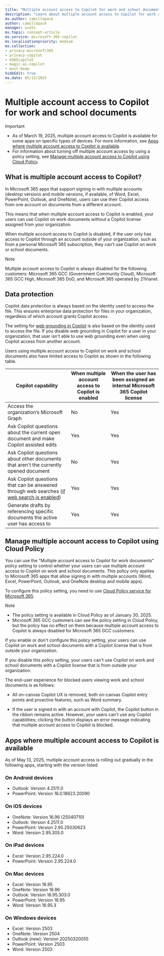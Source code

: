 ```yaml
---
title: "Multiple account access to Copilot for work and school documents"
description: "Learn about multiple account access to Copilot for work and school documents."
ms.author: camillepack
author: camillepack
manager: scotv
ms.topic: concept-article
ms.service: microsoft-365-copilot
ms.localizationpriority: medium
ms.collection: 
- privacy-microsoft365
- privacy-copilot
- m365copilot
- magic-ai-copilot
- must-keep
hideEdit: true
ms.date: 05/13/2025
---
```


# Multiple account access to Copilot for work and school documents

> [!IMPORTANT]
> - As of March 19, 2025, multiple account access to Copilot is available for some apps on specific types of devices. For more information, see [Apps where multiple account access to Copilot is available](#apps-where-multiple-account-access-to-copilot-is-available).
> - For information about turning off multiple account access by using a policy setting, see [Manage multiple account access to Copilot using Cloud Policy](#manage-multiple-account-access-to-copilot-using-cloud-policy).

## What is multiple account access to Copilot?

In Microsoft 365 apps that support signing in with multiple accounts (desktop versions and mobile versions, if available, of Word, Excel, PowerPoint, Outlook, and OneNote), users can use their Copilot access from one account on documents from a different account.

This means that when multiple account access to Copilot is enabled, your users can use Copilot on work documents without a Copilot license assigned from your organization.

When multiple account access to Copilot is disabled, if the user only has access to Copilot through an account outside of your organization, such as from a personal Microsoft 365 subscription, they can’t use Copilot on work or school documents.

> [!NOTE]
> Multiple account access to Copilot is always disabled for the following customers: Microsoft 365 GCC (Government Community Cloud), Microsoft 365 GCC High, Microsoft 365 DoD, and Microsoft 365 operated by 21Vianet.

## Data protection

Copilot data protection is always based on the identity used to access the file. This ensures enterprise data protection for files in your organization, regardless of which account grants Copilot access.

The setting for [web grounding in Copilot](manage-public-web-access.md) is also based on the identity used to access the file. If you disable web grounding in Copilot for a user in your organization, that user isn't able to use web grounding even when using Copilot access from another account.

Users using multiple account access to Copilot on work and school documents also have limited access to Copilot as shown in the following table.

| Copilot capability                                                                          | When multiple account access to Copilot is enabled | When the user has been assigned an internal Microsoft 365 Copilot license |
|---------------------------------------------------------------------------------------------|------------------------------------|----------------------------------------|
| Access the organization’s Microsoft Graph                                                   |No |Yes|
| Ask Copilot questions about the current open document and make Copilot assisted edits       |Yes|Yes|
| Ask Copilot questions about other documents that aren't the currently opened document      |No|Yes|
| Ask Copilot questions that can be answered through web searches ([if web search is enabled](manage-public-web-access.md))|Yes|Yes|
| Generate drafts by referencing specific documents the active user has access to                     |Yes|Yes|

## Manage multiple account access to Copilot using Cloud Policy

You can use the "Multiple account access to Copilot for work documents" policy setting to control whether your users can use multiple account access to Copilot on work and school documents. This policy only applies to Microsoft 365 apps that allow signing in with multiple accounts (Word, Excel, PowerPoint, Outlook, and OneNote desktop and mobile apps).

To configure this policy setting, you need to use [Cloud Policy service for Microsoft 365](/microsoft-365-apps/admin-center/overview-cloud-policy).

> [!NOTE]
> - The policy setting is available in Cloud Policy as of January 30, 2025.
> - Microsoft 365 GCC customers can see the policy setting in Cloud Policy, but the policy has no effect on them because multiple account access to Copilot is always disabled for Microsoft 365 GCC customers.

If you enable or don't configure this policy setting, your users can use Copilot on work and school documents with a Copilot license that is from outside your organization.

If you disable this policy setting, your users can't use Copilot on work and school documents with a Copilot license that is from outside your organization.

The end-user experience for blocked users viewing work and school documents is as follows:

- All on-canvas Copilot UX is removed, both on-canvas Copilot entry points and proactive features, such as Word summary.

- If the user is signed in with an account with Copilot, the Copilot button in the ribbon remains active. However, your users can't use any Copilot capabilities; clicking the button displays an error message indicating that multiple account access to Copilot is blocked.

## Apps where multiple account access to Copilot is available

As of May 13, 2025, multiple account access is rolling out gradually in the following apps, starting with the version listed.

### On Android devices

- Outlook: Version 4.2511.0
- PowerPoint: Version 16.0.18623.20090

### On iOS devices

- OneNote: Version 16.96 (25040710)
- Outlook: Version 4.2511.0
- PowerPoint: Version 2.95.25030623
- Word: Version 2.95.305.0

### On iPad devices

- Excel: Version 2.95.224.0
- PowerPoint: Version 2.95.224.0

### On Mac devices

- Excel: Version 16.95
- OneNote: Version 16.96
- Outlook: Version 16.95.303.0
- PowerPoint: Version 16.95
- Word: Version 16.95.3

### On Windows devices

- Excel: Version 2503
- OneNote: Version 2504
- Outlook (new): Version 20250320055
- PowerPoint: Version 2503
- Word: Version 2503
